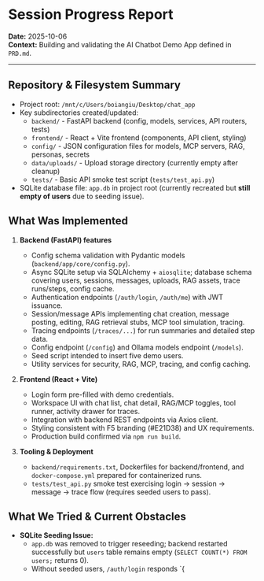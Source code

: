 # Session Progress Report

**Date:** 2025-10-06  
**Context:** Building and validating the AI Chatbot Demo App defined in `PRD.md`.

---

## Repository & Filesystem Summary
- Project root: `/mnt/c/Users/boiangiu/Desktop/chat_app`
- Key subdirectories created/updated:
  - `backend/` - FastAPI backend (config, models, services, API routers, tests)
  - `frontend/` - React + Vite frontend (components, API client, styling)
  - `config/` - JSON configuration files for models, MCP servers, RAG, personas, secrets
  - `data/uploads/` - Upload storage directory (currently empty after cleanup)
  - `tests/` - Basic API smoke test script (`tests/test_api.py`)
- SQLite database file: `app.db` in project root (currently recreated but **still empty of users** due to seeding issue).

## What Was Implemented
1. **Backend (FastAPI) features**
   - Config schema validation with Pydantic models (`backend/app/core/config.py`).
   - Async SQLite setup via SQLAlchemy + `aiosqlite`; database schema covering users, sessions, messages, uploads, RAG assets, trace runs/steps, config cache.
   - Authentication endpoints (`/auth/login`, `/auth/me`) with JWT issuance.
   - Session/message APIs implementing chat creation, message posting, editing, RAG retrieval stubs, MCP tool simulation, tracing.
   - Tracing endpoints (`/traces/...`) for run summaries and detailed step data.
   - Config endpoint (`/config`) and Ollama models endpoint (`/models`).
   - Seed script intended to insert five demo users.
   - Utility services for security, RAG, MCP, tracing, and config caching.

2. **Frontend (React + Vite)**
   - Login form pre-filled with demo credentials.
   - Workspace UI with chat list, chat detail, RAG/MCP toggles, tool runner, activity drawer for traces.
   - Integration with backend REST endpoints via Axios client.
   - Styling consistent with F5 branding (#E21D38) and UX requirements.
   - Production build confirmed via `npm run build`.

3. **Tooling & Deployment**
   - `backend/requirements.txt`, Dockerfiles for backend/frontend, and `docker-compose.yml` prepared for containerized runs.
   - `tests/test_api.py` smoke test exercising login → session → message → trace flow (requires seeded users to pass).

## What We Tried & Current Obstacles
- **SQLite Seeding Issue:**
  - `app.db` was removed to trigger reseeding; backend restarted successfully but `users` table remains empty (`SELECT COUNT(*) FROM users;` returns 0).
  - Without seeded users, `/auth/login` responds `{
